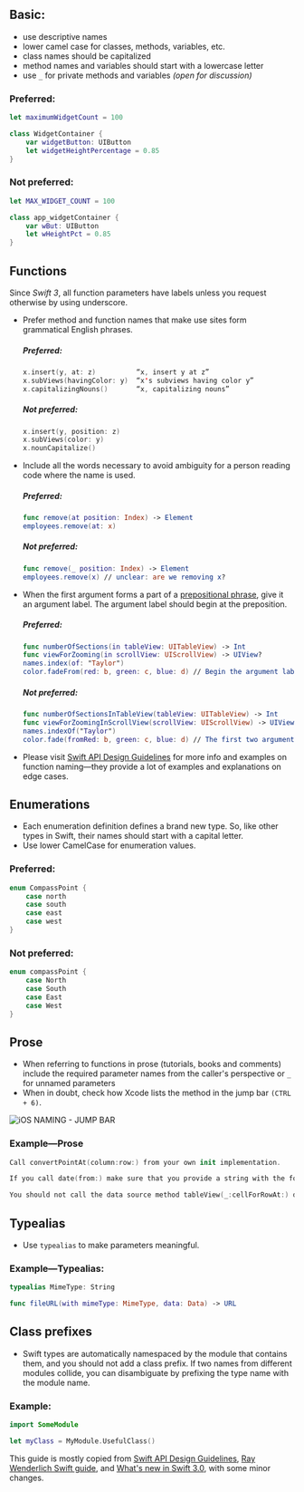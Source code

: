 ## Basic:

* use descriptive names
* lower camel case for classes, methods, variables, etc.
* class names should be capitalized
* method names and variables should start with a lowercase letter
* use `_` for private methods and variables _(open for discussion)_

### Preferred:

```swift
let maximumWidgetCount = 100

class WidgetContainer {
	var widgetButton: UIButton
	let widgetHeightPercentage = 0.85
}
```

### Not preferred:

```swift
let MAX_WIDGET_COUNT = 100

class app_widgetContainer {
    var wBut: UIButton
    let wHeightPct = 0.85
}
```

## Functions

Since _Swift 3_, all function parameters have labels unless you request otherwise by using underscore.

* Prefer method and function names that make use sites form grammatical English phrases.
    ##### Preferred:
    
    ```swift
    x.insert(y, at: z)          “x, insert y at z”
    x.subViews(havingColor: y)  “x's subviews having color y”
    x.capitalizingNouns()       “x, capitalizing nouns”
    ```
    ##### Not preferred:
    
    ```swift
    x.insert(y, position: z)
    x.subViews(color: y)
    x.nounCapitalize()
    ```
    
* Include all the words necessary to avoid ambiguity for a person reading code where the name is used.
    ##### Preferred:
    
    ```swift
    func remove(at position: Index) -> Element
    employees.remove(at: x)
    ```
    ##### Not preferred:
    
    ```swift
    func remove(_ position: Index) -> Element
    employees.remove(x) // unclear: are we removing x?
    ```

* When the first argument forms a part of a [prepositional phrase][3], give it an argument label. The argument label should begin at the preposition.
    ##### Preferred:
    
    ```swift
    func numberOfSections(in tableView: UITableView) -> Int
    func viewForZooming(in scrollView: UIScrollView) -> UIView?
    names.index(of: "Taylor")
    color.fadeFrom(red: b, green: c, blue: d) // Begin the argument label after the preposition, to keep the abstraction clear.
    ```
    ##### Not preferred:
    
    ```swift
    func numberOfSectionsInTableView(tableView: UITableView) -> Int
    func viewForZoomingInScrollView(scrollView: UIScrollView) -> UIView?
    names.indexOf("Taylor")
    color.fade(fromRed: b, green: c, blue: d) // The first two arguments represent parts of a single abstraction
    ```
* Please visit [Swift API Design Guidelines][2] for more info and examples on function naming—they provide a lot of examples and explanations on edge cases.

## Enumerations

* Each enumeration definition defines a brand new type. So, like other types in Swift, their names should start with a capital letter.
* Use lower CamelCase for enumeration values.

### Preferred:

```swift
enum CompassPoint {
    case north
    case south
    case east
    case west
}
```

### Not preferred:

```swift
enum compassPoint {
    case North
    case South
    case East
    case West
}
```

## Prose

* When referring to functions in prose (tutorials, books and comments) include the required parameter names from the caller's perspective or `_` for unnamed parameters
* When in doubt, check how Xcode lists the method in the jump bar `(CTRL + 6)`.

![iOS NAMING - JUMP BAR](/img/xcode_jump_bar.png "iOS xCode jump bar methods naming")

### Example—Prose
```swift
Call convertPointAt(column:row:) from your own init implementation.

If you call date(from:) make sure that you provide a string with the format "yyyy-MM-dd".

You should not call the data source method tableView(_:cellForRowAt:) directly.
```

## Typealias

* Use `typealias` to make parameters meaningful.

### Example—Typealias:

```swift
typealias MimeType: String

func fileURL(with mimeType: MimeType, data: Data) -> URL
```

## Class prefixes

* Swift types are automatically namespaced by the module that contains them, and you should not add a class prefix. If two names from different modules collide, you can disambiguate by prefixing the type name with the module name.

### Example:

```swift
import SomeModule

let myClass = MyModule.UsefulClass()
```

This guide is mostly copied from [Swift API Design Guidelines][2], [Ray Wenderlich Swift guide][1], and [What's new in Swift 3.0][4], with some minor changes.

[1]:    https://github.com/raywenderlich/swift-style-guide#naming
[2]:    https://swift.org/documentation/api-design-guidelines/
[3]:    https://en.wikipedia.org/wiki/Adpositional_phrase#Prepositional_phrases
[4]:    https://www.hackingwithswift.com/swift3
